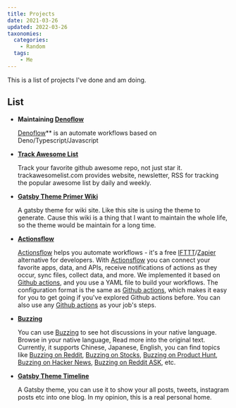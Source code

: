 ```yaml
---
title: Projects
date: 2021-03-26
updated: 2022-03-26
taxonomies:
  categories:
    - Random
  tags:
    - Me
---
```


This is a list of projects I've done and am doing.

<!-- more -->

## List

- **Maintaining [Denoflow](https://github.com/denoflow/denoflow)**

  [Denoflow](https://github.com/denoflow/denoflow)\*\* is an automate workflows based on Deno/Typescript/Javascript

- **[Track Awesome List](https://www.trackawesomelist.com)**

  Track your favorite github awesome repo, not just star it. trackawesomelist.com provides website, newsletter, RSS for tracking the popular awesome list by daily and weekly.

- **[Gatsby Theme Primer Wiki](https://github.com/theowenyoung/gatsby-theme-primer-wiki)**

  A gatsby theme for wiki site. Like this site is using the theme to generate. Cause this wiki is a thing that I want to maintain the whole life, so the theme would be maintain for a long time.

- **[Actionsflow](https://github.com/actionsflow/actionsflow)**

  [Actionsflow](https://github.com/actionsflow/actionsflow) helps you automate workflows - it's a free [IFTTT](https://ifttt.com/)/[Zapier](https://zapier.com/) alternative for developers. With [Actionsflow](https://github.com/actionsflow/actionsflow) you can connect your favorite apps, data, and APIs, receive notifications of actions as they occur, sync files, collect data, and more. We implemented it based on [Github actions](https://docs.github.com/en/actions), and you use a YAML file to build your workflows. The configuration format is the same as [Github actions](https://docs.github.com/en/actions/configuring-and-managing-workflows/configuring-a-workflow), which makes it easy for you to get going if you've explored Github actions before. You can also use any [Github actions](https://github.com/marketplace?type=actions) as your job's steps.

- **[Buzzing](https://www.buzzing.cc)**

  You can use [Buzzing](https://www.buzzing.cc/) to see hot discussions in your native language. Browse in your native language, Read more into the original text. Currently, it supports Chinese, Japanese, English, you can find topics like [Buzzing on Reddit](https://reddit.buzzing.cc), [Buzzing on Stocks](https://stocks.buzzing.cc), [Buzzing on Product Hunt](https://ph.buzzing.cc), [Buzzing on Hacker News](https://hn.buzzing.cc/), [Buzzing on Reddit ASK](https://ask.buzzing.cc/), etc.

- **[Gatsby Theme Timeline](https://github.com/theowenyoung/gatsby-theme-timeline)**

  A Gatsby theme, you can use it to show your all posts, tweets, instagram posts etc into one blog. In my opinion, this is a real personal home.
